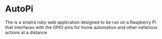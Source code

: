 AutoPi
======

The is a sinatra ruby web application designed to be run on a Raspberry Pi that interfaces with the GPIO pins for home automation and other nefarious actions at a distance
